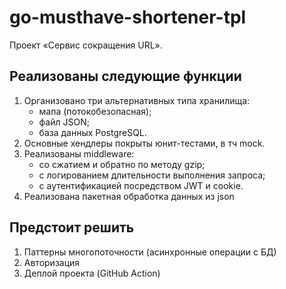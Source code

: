 # go-musthave-shortener-tpl

Проект «Сервис сокращения URL».

## Реализованы следующие функции

1. Организовано три альтернативных типа хранилища:
   - мапа (потокобезопасная);
   - файл JSON;
   - база данных PostgreSQL.
2. Основные хендлеры покрыты юнит-тестами, в тч mock.
3. Реализованы middleware:
   - со сжатием и обратно по методу gzip;
   - с логированием длительности выполнения запроса;
   - с аутентификацией посредством JWT и cookie.
4. Реализована пакетная обработка данных из json


## Предстоит решить

1. Паттерны многопоточности (асинхронные операции с БД)
2. Авторизация
3. Деплой проекта (GitHub Action)

